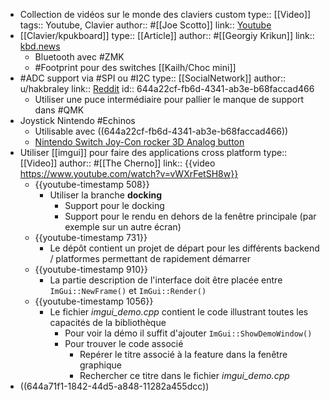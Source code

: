- Collection de vidéos sur le monde des claviers custom
  type:: [[Video]]
  tags:: Youtube, Clavier
  author:: #[[Joe Scotto]]
  link:: [Youtube](https://www.youtube.com/joe_scotto)
- [[Clavier/kpukboard]]
  type:: [[Article]]
  author:: #[[Georgiy Krikun]]
  link:: [kbd.news](https://kbd.news/kpukboard-1983.html)
	- Bluetooth avec #ZMK
	- #Footprint pour des switches [[Kailh/Choc mini]]
- #ADC support via #SPI ou #I2C
  type:: [[SocialNetwork]]
  author:: u/hakbraley
  link:: [Reddit](https://www.reddit.com/r/olkb/comments/zdmg3t/comment/iz4qsbq/?utm_source=share&utm_medium=web3x)
  id:: 644a22cf-fb6d-4341-ab3e-b68faccad466
	- Utiliser une puce intermédiaire pour pallier le manque de support dans #QMK
- Joystick Nintendo #Echinos
	- Utilisable avec ((644a22cf-fb6d-4341-ab3e-b68faccad466))
	- [Nintendo Switch Joy-Con rocker 3D Analog button](https://www.zedlabz.com/products/joystick-for-nintendo-switch-joy-con-compatible-3d-analog-button-zedlabz)
- Utiliser [[imgui]] pour faire des applications cross platform
  type:: [[Video]]
  author:: #[[The Cherno]]
  link:: {{video https://www.youtube.com/watch?v=vWXrFetSH8w}}
	- {{youtube-timestamp 508}}
		- Utiliser la branche **docking**
			- Support pour le docking
			- Support pour le rendu en dehors de la fenêtre principale (par exemple sur un autre écran)
	- {{youtube-timestamp 731}}
		- Le dépôt contient un projet de départ pour les différents backend / platformes permettant de rapidement démarrer
	- {{youtube-timestamp 910}}
		- La partie description de l'interface doit être placée entre `ImGui::NewFrame()` et `ImGui::Render()`
	- {{youtube-timestamp 1056}}
		- Le fichier *imgui_demo.cpp* contient le code illustrant toutes les capacités de la bibliothèque
			- Pour voir la démo il suffit d'ajouter `ImGui::ShowDemoWindow()`
			- Pour trouver le code associé
				- Repérer le titre associé à la feature dans la fenêtre graphique
				- Rechercher ce titre dans le fichier *imgui_demo.cpp*
- ((644a71f1-1842-44d5-a848-11282a455dcc))